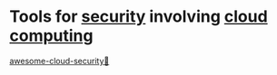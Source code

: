 
# Tools for [security](https://trendless.tech/security/) involving [cloud computing](https://trendless.tech/cloud/)

[awesome-cloud-security💩](https://github.com/Funkmyster/awesome-cloud-security)
